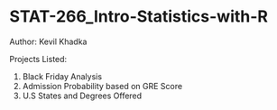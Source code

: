 # STAT-266_Intro-Statistics-with-R

Author: Kevil Khadka

Projects Listed:

1. Black Friday Analysis
2. Admission Probability based on GRE Score
3. U.S States and Degrees Offered